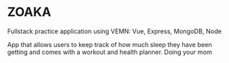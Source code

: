 # ZOAKA
Fullstack practice application using VEMN: Vue, Express, MongoDB, Node

App that allows users to keep track of how much sleep they have been getting and comes with a workout and health planner. 
Doing your mom
